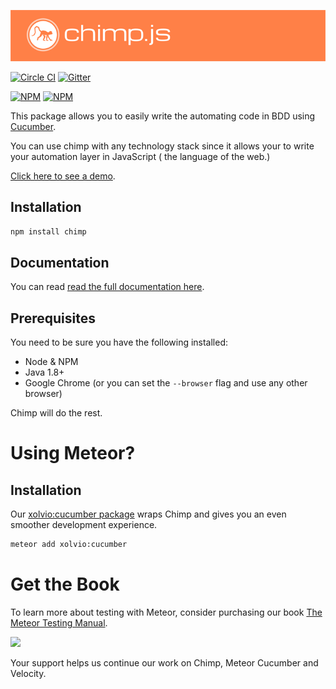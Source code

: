 [![Chimp by Xolv.io](./header.png?raw=true)](http://chimpjs.com)

[![Circle CI](https://circleci.com/gh/xolvio/chimp.svg?style=svg)](https://circleci.com/gh/xolvio/chimp) [![Gitter](https://badges.gitter.im/Join%20Chat.svg)](https://gitter.im/xolvio/chimp?utm_source=badge&utm_medium=badge&utm_campaign=pr-badge)

[![NPM](https://nodei.co/npm-dl/chimp.png?months=3&height=2)](https://nodei.co/npm/chimp/)
[![NPM](https://nodei.co/npm/chimp.png?downloads=true)](https://nodei.co/npm/chimp/) 

This package allows you to easily write the automating code in BDD using [Cucumber](https://github.com/cucumber/cucumber-js). 

You can use chimp with any technology stack since it allows your to write your automation layer in JavaScript ( the language of the web.)

[Click here to see a demo](http://chimpjs.com).


## Installation
```sh
npm install chimp
```

## Documentation
You can read [read the full documentation here](http://chimp.readme.io/docs).

## Prerequisites
You need to be sure you have the following installed:

* Node & NPM
* Java 1.8+
* Google Chrome (or you can set the `--browser` flag and use any other browser)

Chimp will do the rest.

# Using Meteor?

## Installation

Our [xolvio:cucumber package](https://atmospherejs.com/xolvio/cucumber) wraps Chimp and gives you an 
even smoother development experience.

```sh
meteor add xolvio:cucumber
```

# Get the Book
To learn more about testing with Meteor, consider purchasing our book [The Meteor Testing Manual](http://www.meteortesting.com/?utm_source=Cucumber&utm_medium=banner&utm_campaign=Cucumber).

[![](http://www.meteortesting.com/img/tmtm.gif)](http://www.meteortesting.com/?utm_source=GitHubChimp&utm_medium=banner&utm_campaign=Chimp)

Your support helps us continue our work on Chimp, Meteor Cucumber and Velocity.
